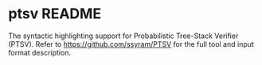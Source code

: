 # ptsv README

The syntactic highlighting support for Probabilistic Tree-Stack Verifier (PTSV).
Refer to https://github.com/ssyram/PTSV for the full tool and input format description.
